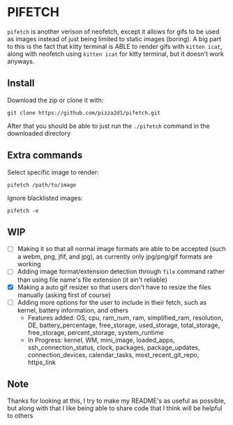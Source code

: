# PIFETCH

`pifetch` is another verison of neofetch, except it allows for gifs to be used as images instead of just being limited to static images (boring). A big part to this is the fact that kitty terminal is ABLE to render gifs with `kitten icat`, along with neofetch using `kitten icat` for kitty terminal, but it doesn't work anyways.

## Install
Download the zip or clone it with:
```
git clone https://github.com/pizza2d1/pifetch.git
```
After that you should be able to just run the `./pifetch` command in the downloaded directory

## Extra commands
Select specific image to render:
```
pifetch /path/to/image
```
Ignore blacklisted images:
```
pifetch -e
```


## WIP

- [ ] Making it so that all normal image formats are able to be accepted (such a webm, png, jfif, and jpg), as currently only jpg/png/gif formats are working
- [ ] Adding image format/extension detection through `file` command rather than using file name's file extension (it ain't reliable)
- [x] Making a auto gif resizer so that users don't have to resize the files manually (asking first of course)
- [ ] Adding more options for the user to include in their fetch, such as kernel, battery information, and others
  - Features added: OS, cpu, ram_num, ram, simplified_ram, resolution, DE, battery_percentage, free_storage, used_storage, total_storage, free_storage, percent_storage, system_runtime
  - In Progress: kernel, WM, mini_image, loaded_apps, ssh_connection_status, clock, packages, package_updates, connection_devices, calendar_tasks, most_recent_git_repo, https_link

## Note
Thanks for looking at this, I try to make my README's as useful as possible, but along with that I like being able to share code that I think will be helpful to others
